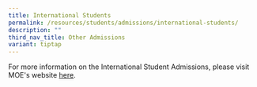 ```yaml
---
title: International Students
permalink: /resources/students/admissions/international-students/
description: ""
third_nav_title: Other Admissions
variant: tiptap
---
```

<p>For more information on the International Student Admissions, please visit MOE's website&nbsp;<a href="https://www.moe.gov.sg/international-students" rel="noopener noreferrer nofollow" target="_blank">here</a>.</p>